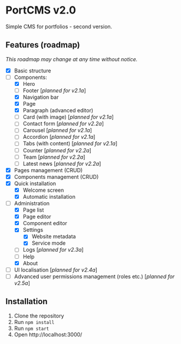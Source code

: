 # PortCMS v2.0

Simple CMS for portfolios - second version.

## Features (roadmap)
*This roadmap may change at any time without notice.*
- [x] Basic structure
- [ ] Components:
  - [x] Hero
  - [ ] Footer [*planned for v2.1a*]
  - [x] Navigation bar
  - [x] Page
  - [x] Paragraph (advanced editor)
  - [ ] Card (with image) [*planned for v2.1a*]
  - [ ] Contact form [*planned for v2.2a*]
  - [ ] Carousel [*planned for v2.1a*]
  - [ ] Accordion [*planned for v2.1a*]
  - [ ] Tabs (with content) [*planned for v2.1a*]
  - [ ] Counter [*planned for v2.2a*]
  - [ ] Team [*planned for v2.2a*]
  - [ ] Latest news [*planned for v2.2a*]
- [x] Pages management (CRUD)
- [x] Components management (CRUD)
- [x] Quick installation
    - [x] Welcome screen
    - [x] Automatic installation
- [ ] Administration
  - [x] Page list
  - [x] Page editor
  - [x] Component editor
  - [x] Settings
    - [x] Website metadata
    - [x] Service mode
  - [ ] Logs [*planned for v2.3a*]
  - [ ] Help
  - [x] About
- [ ] UI localisation [*planned for v2.4a*]
- [ ] Advanced user permissions management (roles etc.) [*planned for v2.5a*]

## Installation
1. Clone the repository
2. Run `npm install`
3. Run `npm start`
4. Open http://localhost:3000/